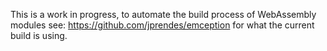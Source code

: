 This is a work in progress, to automate the build process of WebAssembly modules see: https://github.com/jprendes/emception for what the current build is using.